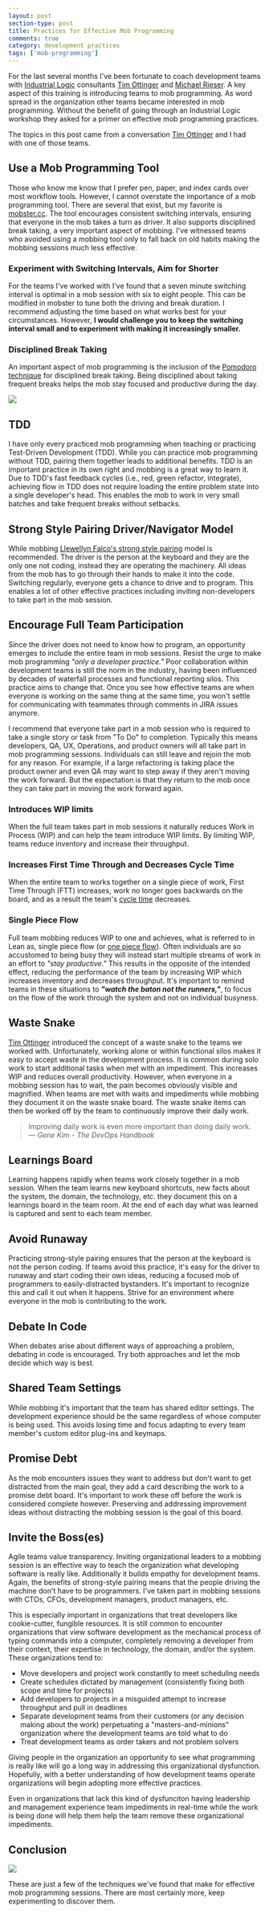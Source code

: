 ```yaml
---
layout: post
section-type: post
title: Practices for Effective Mob Programming
comments: true
category: development practices
tags: ['mob-programming']
---
```


For the last several months I've been fortunate to coach development teams with [Industrial Logic](https://www.industriallogic.com) consultants [Tim Ottinger](https://www.twitter.com/tottinge) and [Michael Rieser](https://twitter.com/MichaelRieser). A key aspect of this training is introducing teams to mob programming. As word spread in the organization other teams became interested in mob programming. Without the benefit of going through an Industrial Logic workshop they asked for a primer on effective mob programming practices.

The topics in this post came from a conversation [Tim Ottinger](https://www.twitter.com/tottinge) and I had with one of those teams. 

## Use a Mob Programming Tool

Those who know me know that I prefer pen, paper, and index cards over most workflow tools. However, I cannot overstate the importance of a mob programming tool. There are several that exist, but my favorite is [mobster.cc](http://www.mobster.cc). The tool encourages consistent switching intervals, ensuring that everyone in the mob takes a turn as driver. It also supports disciplined break taking, a very important aspect of mobbing. I've witnessed teams who avoided using a mobbing tool only to fall back on old habits making the mobbing sessions much less effective. 

### Experiment with Switching Intervals, Aim for Shorter

For the teams I've worked with I've found that a seven minute switching interval is optimal in a mob session with six to eight people. This can be modified in mobster to tune both the driving and break duration. I recommend adjusting the time based on what works best for your circumstances. However, **I would challenge you to keep the switching interval small and to experiment with making it increasingly smaller.**

### Disciplined Break Taking 

An important aspect of mob programming is the inclusion of the [Pomodoro technique](https://en.wikipedia.org/wiki/Pomodoro_Technique) for disciplined break taking. Being disciplined about taking frequent breaks helps the mob stay focused and productive during the day. 

<img src="/img/pomodoro.jpg" class="img-responsive" />

## TDD

I have only every practiced mob programming when teaching or practicing Test-Driven Development (TDD). While you can practice mob programming without TDD, pairing them together leads to additional benefits. TDD is an important practice in its own right and mobbing is a great way to learn it. Due to TDD's fast feedback cycles (i.e., red, green refactor, integrate), achieving flow in TDD does not require loading the entire problem state into a single developer's head. This enables the mob to work in very small batches and take frequent breaks without setbacks.

## Strong Style Pairing Driver/Navigator Model

While mobbing [Llewellyn Falco's strong style pairing](http://llewellynfalco.blogspot.com/2014/06/llewellyns-strong-style-pairing.html) model is recommended. The driver is the person at the keyboard and they are the only one not coding, instead they are operating the machinery. All ideas from the mob has to go through their hands to make it into the code. Switching regularly, everyone gets a chance to drive and to program. This enables a lot of other effective practices including inviting non-developers to take part in the mob session.

## Encourage Full Team Participation

Since the driver does not need to know how to program, an opportunity emerges to include the entire team in mob sessions. Resist the urge to make mob programming _"only a developer practice."_ Poor collaboration within development teams is still the norm in the industry, having been influenced by decades of waterfall processes and functional reporting silos. This practice aims to change that. Once you see how effective teams are when everyone is working on the same thing at the same time, you won't settle for communicating with teammates through comments in JIRA issues anymore.

I recommend that everyone take part in a mob session who is required to take a single story or task from "To Do" to completion. Typically this means developers, QA, UX, Operations, and product owners will all take part in mob programming sessions. Individuals can still leave and rejoin the mob for any reason. For example, if a large refactoring is taking place the product owner and even QA may want to step away if they aren't moving the work forward. But the expectation is that they return to the mob once they can take part in moving the work forward again.

### Introduces WIP limits

When the full team takes part in mob sessions it naturally reduces Work in Process (WIP) and can help the team introduce WIP limits. By limiting WIP, teams reduce inventory and increase their throughput.

### Increases First Time Through and Decreases Cycle Time

When the entire team to works together on a single piece of work, First Time Through (FTT) increases, work no longer goes backwards on the board, and as a result the team's [cycle time](https://kanbantool.com/kanban-library/analytics-and-metrics/kanban-definition-of-lead-time-and-cycle-time) decreases.

### Single Piece Flow

Full team mobbing reduces WIP to one and achieves, what is referred to in Lean as, single piece flow (or [one piece flow](http://www.kaizenworld.com/kaizen/one-piece-flow.html)). Often individuals are so accustomed to being busy they will instead start multiple streams of work in an effort to _"stay productive."_ This results in the opposite of the intended effect, reducing the performance of the team by increasing WIP which increases inventory and decreases throughput. It's important to remind teams in these situations to **_"watch the baton not the runners,"_**, to focus on the flow of the work through the system and not on individual busyness. 

## Waste Snake

[Tim Ottinger](https://www.twitter.com/tottinge) introduced the concept of a waste snake to the teams we worked with. Unfortunately, working alone or within functional silos makes it easy to accept waste in the development process. It is common during solo work to start additional tasks when met with an impediment. This increases WIP and reduces overall productivity. However, when everyone in a mobbing session has to wait, the pain becomes obviously visible and magnified. When teams are met with waits and impediments while mobbing they document it on the waste snake board. The waste snake items can then be worked off by the team to continuously improve their daily work.

> Improving daily work is even more important than doing daily work.  
> _&mdash; Gene Kim - The DevOps Handbook_ 

## Learnings Board

Learning happens rapidly when teams work closely together in a mob session. When the team learns new keyboard shortcuts, new facts about the system, the domain, the technology, etc. they document this on a learnings board in the team room. At the end of each day what was learned is captured and sent to each team member.

## Avoid Runaway

Practicing strong-style pairing ensures that the person at the keyboard is not the person coding. If teams avoid this practice, it's easy for the driver to runaway and start coding their own ideas, reducing a focused mob of programmers to easily-distracted bystanders. It's important to recognize this and call it out when it happens. Strive for an environment where everyone in the mob is contributing to the work. 

## Debate In Code

When debates arise about different ways of approaching a problem, debating in code is encouraged. Try both approaches and let the mob decide which way is best. 

## Shared Team Settings

While mobbing it's important that the team has shared editor settings. The development experience should be the same regardless of whose computer is being used. This avoids losing time and focus adapting to every team member's custom editor plug-ins and keymaps. 

## Promise Debt

As the mob encounters issues they want to address but don't want to get distracted from the main goal, they add a card describing the work to a promise debt board. It's important to work these off before the work is considered complete however. Preserving and addressing improvement ideas without distracting the mobbing session is the goal of this board.

## Invite the Boss(es)

Agile teams value transparency. Inviting organizational leaders to a mobbing session is an effective way to teach the organization what developing software is really like. Additionally it builds empathy for development teams. Again, the benefits of strong-style pairing means that the people driving the machine don't have to be programmers. I've taken part in mobbing sessions with CTOs, CFOs, development managers, product managers, etc.

This is especially important in organizations that treat developers like cookie-cutter, fungible resources. It is still common to encounter organizations that view software development as the mechanical process of typing commands into a computer, completely removing a developer from their context, their expertise in technology, the domain, and/or the system. These organizations tend to:

* Move developers and project work constantly to meet scheduling needs
* Create schedules dictated by management (consistently fixing both scope and time for projects) 
* Add developers to projects in a misguided attempt to increase throughput and pull in deadlines
* Separate development teams from their customers (or any decision making about the work) perpetuating a "masters-and-minions" organization where the development teams are told what to do
* Treat development teams as order takers and not problem solvers 

Giving people in the organization an opportunity to see what programming is really like will go a long way in addressing this organizational dysfunction. Hopefully, with a better understanding of how development teams operate organizations will begin adopting more effective practices.

Even in organizations that lack this kind of dysfunciton having leadership and management experience team impediments in real-time while the work is being done will help them help the team remove these organizational impediments.

## Conclusion

<img src="/img/mobbing-practices.jpg" class="img-responsive" />

These are just a few of the techniques we've found that make for effective mob programming sessions. There are most certainly more, keep experimenting to discover them. 
